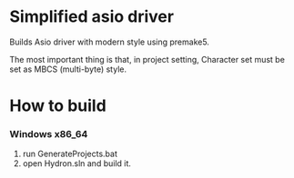 # Simplified asio driver
Builds Asio driver with modern style using premake5.

The most important thing is that, in project setting, Character set must be set as MBCS (multi-byte) style.

# How to build
### Windows x86_64
1. run GenerateProjects.bat
2. open Hydron.sln and build it.
